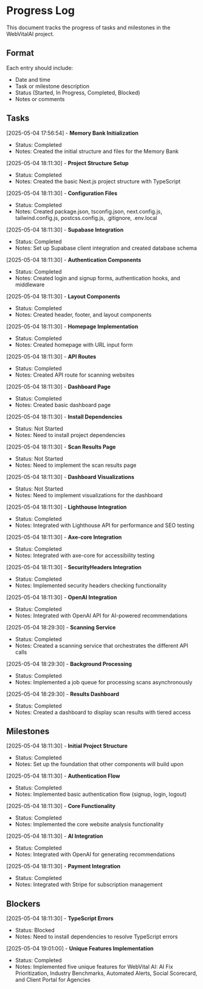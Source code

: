 # Progress Log

This document tracks the progress of tasks and milestones in the WebVitalAI project.

## Format
Each entry should include:
- Date and time
- Task or milestone description
- Status (Started, In Progress, Completed, Blocked)
- Notes or comments

## Tasks

[2025-05-04 17:56:54] - **Memory Bank Initialization**
- Status: Completed
- Notes: Created the initial structure and files for the Memory Bank

[2025-05-04 18:11:30] - **Project Structure Setup**
- Status: Completed
- Notes: Created the basic Next.js project structure with TypeScript

[2025-05-04 18:11:30] - **Configuration Files**
- Status: Completed
- Notes: Created package.json, tsconfig.json, next.config.js, tailwind.config.js, postcss.config.js, .gitignore, .env.local

[2025-05-04 18:11:30] - **Supabase Integration**
- Status: Completed
- Notes: Set up Supabase client integration and created database schema

[2025-05-04 18:11:30] - **Authentication Components**
- Status: Completed
- Notes: Created login and signup forms, authentication hooks, and middleware

[2025-05-04 18:11:30] - **Layout Components**
- Status: Completed
- Notes: Created header, footer, and layout components

[2025-05-04 18:11:30] - **Homepage Implementation**
- Status: Completed
- Notes: Created homepage with URL input form

[2025-05-04 18:11:30] - **API Routes**
- Status: Completed
- Notes: Created API route for scanning websites

[2025-05-04 18:11:30] - **Dashboard Page**
- Status: Completed
- Notes: Created basic dashboard page

[2025-05-04 18:11:30] - **Install Dependencies**
- Status: Not Started
- Notes: Need to install project dependencies

[2025-05-04 18:11:30] - **Scan Results Page**
- Status: Not Started
- Notes: Need to implement the scan results page

[2025-05-04 18:11:30] - **Dashboard Visualizations**
- Status: Not Started
- Notes: Need to implement visualizations for the dashboard

[2025-05-04 18:11:30] - **Lighthouse Integration**
- Status: Completed
- Notes: Integrated with Lighthouse API for performance and SEO testing

[2025-05-04 18:11:30] - **Axe-core Integration**
- Status: Completed
- Notes: Integrated with axe-core for accessibility testing

[2025-05-04 18:11:30] - **SecurityHeaders Integration**
- Status: Completed
- Notes: Implemented security headers checking functionality

[2025-05-04 18:11:30] - **OpenAI Integration**
- Status: Completed
- Notes: Integrated with OpenAI API for AI-powered recommendations

[2025-05-04 18:29:30] - **Scanning Service**
- Status: Completed
- Notes: Created a scanning service that orchestrates the different API calls

[2025-05-04 18:29:30] - **Background Processing**
- Status: Completed
- Notes: Implemented a job queue for processing scans asynchronously

[2025-05-04 18:29:30] - **Results Dashboard**
- Status: Completed
- Notes: Created a dashboard to display scan results with tiered access

## Milestones

[2025-05-04 18:11:30] - **Initial Project Structure**
- Status: Completed
- Notes: Set up the foundation that other components will build upon

[2025-05-04 18:11:30] - **Authentication Flow**
- Status: Completed
- Notes: Implemented basic authentication flow (signup, login, logout)

[2025-05-04 18:11:30] - **Core Functionality**
- Status: Completed
- Notes: Implemented the core website analysis functionality

[2025-05-04 18:11:30] - **AI Integration**
- Status: Completed
- Notes: Integrated with OpenAI for generating recommendations

[2025-05-04 18:11:30] - **Payment Integration**
- Status: Completed
- Notes: Integrated with Stripe for subscription management

## Blockers

[2025-05-04 18:11:30] - **TypeScript Errors**
- Status: Blocked
- Notes: Need to install dependencies to resolve TypeScript errors

[2025-05-04 19:01:00] - **Unique Features Implementation**
- Status: Completed
- Notes: Implemented five unique features for WebVital AI: AI Fix Prioritization, Industry Benchmarks, Automated Alerts, Social Scorecard, and Client Portal for Agencies